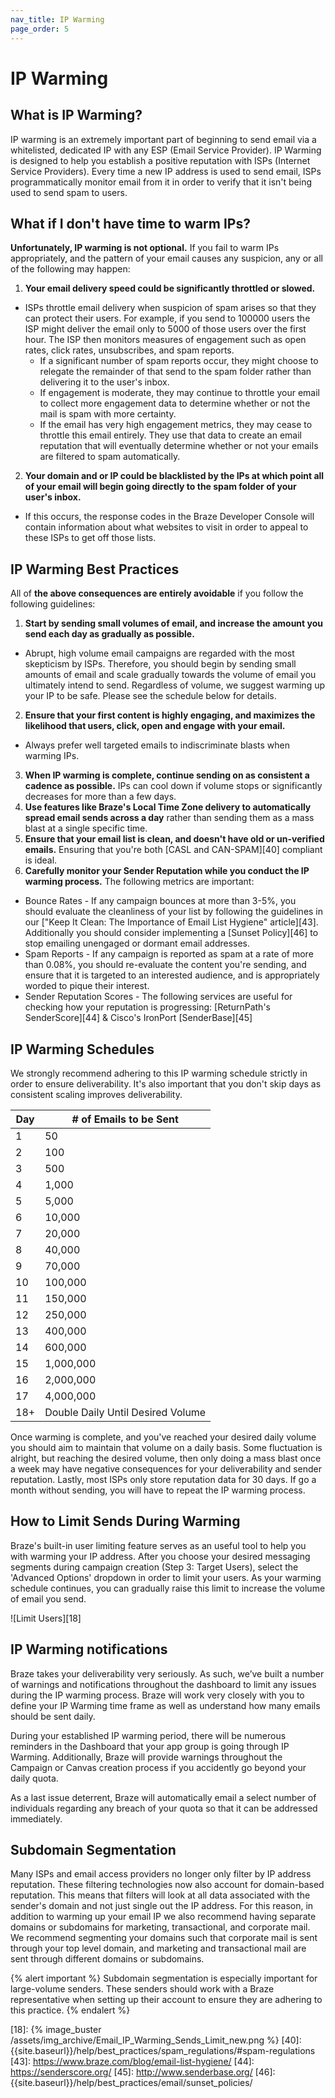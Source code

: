 ```yaml
---
nav_title: IP Warming
page_order: 5
---
```


# IP Warming

## What is IP Warming?

IP warming is an extremely important part of beginning to send email via a whitelisted, dedicated IP with any ESP (Email Service Provider). IP Warming is designed to help you establish a positive reputation with ISPs (Internet Service Providers). Every time a new IP address is used to send email, ISPs programmatically monitor email from it in order to verify that it isn't being used to send spam to users.

## What if I don't have time to warm IPs?

__Unfortunately, IP warming is not optional.__ If you fail to warm IPs appropriately, and the pattern of your email causes any suspicion, any or all of the following may happen:

1. __Your email delivery speed could be significantly throttled or slowed.__
  - ISPs throttle email delivery when suspicion of spam arises so that they can protect their users. For example, if you send to 100000 users the ISP might deliver the email only to 5000 of those users over the first hour. The ISP then monitors measures of engagement such as open rates, click rates, unsubscribes, and spam reports.
      - If a significant number of spam reports occur, they might choose to relegate the remainder of that send to the spam folder rather than delivering it to the user's inbox.
      - If engagement is moderate, they may continue to throttle your email to collect more engagement data to determine whether or not the mail is spam with more certainty.
      - If the email has very high engagement metrics, they may cease to throttle this email entirely. They use that data to create an email reputation that will eventually determine whether or not your emails are filtered to spam automatically.

2. __Your domain and or IP could be blacklisted by the IPs at which point all of your email will begin going directly to the spam folder of your user's inbox.__
  - If this occurs, the response codes in the Braze Developer Console will contain information about what websites to visit in order to appeal to these ISPs to get off those lists.

## IP Warming Best Practices

All of __the above consequences are entirely avoidable__ if you follow the following guidelines:

1. __Start by sending small volumes of email, and increase the amount you send each day as gradually as possible.__
  - Abrupt, high volume email campaigns are regarded with the most skepticism by ISPs. Therefore, you should begin by sending small amounts of email and scale gradually towards the volume of email you ultimately intend to send. Regardless of volume, we suggest warming up your IP to be safe. Please see the schedule below for details.
2. __Ensure that your first content is highly engaging, and maximizes the likelihood that users, click, open and engage with your email.__
  - Always prefer well targeted emails to indiscriminate blasts when warming IPs.
3. __When IP warming is complete, continue sending on as consistent a cadence as possible.__ IPs can cool down if volume stops or significantly decreases for more than a few days.
4. __Use features like Braze's Local Time Zone delivery to automatically spread email sends across a day__ rather than sending them as a mass blast at a single specific time.
5. __Ensure that your email list is clean, and doesn't have old or un-verified emails.__ Ensuring that you're both [CASL and CAN-SPAM][40] compliant is ideal.
6. __Carefully monitor your Sender Reputation while you conduct the IP warming process.__ The following metrics are important:
  - Bounce Rates - If any campaign bounces at more than 3-5%, you should evaluate the cleanliness of your list by following the guidelines in our ["Keep It Clean: The Importance of Email List Hygiene" article][43]. Additionally you should consider implementing a [Sunset Policy][46] to stop emailing unengaged or dormant email addresses.
  - Spam Reports - If any campaign is reported as spam at a rate of more than 0.08%, you should re-evaluate the content you're sending, and ensure that it is targeted to an interested audience, and is appropriately worded to pique their interest.
  - Sender Reputation Scores - The following services are useful for checking how your reputation is progressing: [ReturnPath's SenderScore][44] & Cisco's IronPort [SenderBase][45]

## IP Warming Schedules

We strongly recommend adhering to this IP warming schedule strictly in order to ensure deliverability. It's also important that you don't skip days as consistent scaling improves deliverability.

Day | # of Emails to be Sent
----|--------------------------|
1 | 50
2 | 100
3 | 500
4 | 1,000
5 | 5,000
6 | 10,000
7 | 20,000
8 | 40,000
9 | 70,000
10 | 100,000
11 | 150,000
12 | 250,000
13 | 400,000
14 | 600,000
15 | 1,000,000
16 | 2,000,000
17 | 4,000,000
18+ | Double Daily Until Desired Volume

Once warming is complete, and you've reached your desired daily volume you should aim to maintain that volume on a daily basis. Some fluctuation is alright, but reaching the desired volume, then only doing a mass blast once a week may have negative consequences for your deliverability and sender reputation. Lastly, most ISPs only store reputation data for 30 days. If go a month without sending, you will have to repeat the IP warming process.

## How to Limit Sends During Warming

Braze's built-in user limiting feature serves as an useful tool to help you with warming your IP address. After you choose your desired messaging segments during campaign creation (Step 3: Target Users), select the 'Advanced Options' dropdown in order to limit your users. As your warming schedule continues, you can gradually raise this limit to increase the volume of email you send.

![Limit Users][18]

## IP Warming notifications

Braze takes your deliverability very seriously. As such, we’ve built a number of warnings and notifications throughout the dashboard to limit any issues during the IP warming process.  Braze will work very closely with you to define your IP Warming time frame as well as understand how many emails should be sent daily.

During your established IP warming period, there will be numerous reminders in the Dashboard that your app group is going through IP Warming. Additionally, Braze will provide warnings throughout the Campaign or Canvas creation process if you accidently go beyond your daily quota.

As a last issue deterrent, Braze will automatically email a select number of individuals regarding any breach of your quota so that it can be addressed immediately.

## Subdomain Segmentation

Many ISPs and email access providers no longer only filter by IP address reputation. These filtering technologies now also account for domain-based reputation.  This means that filters will look at all data associated with the sender's domain and not just single out the IP address. For this reason, in addition to warming up your email IP we also recommend having separate domains or subdomains for marketing, transactional, and corporate mail. We recommend segmenting your domains such that corporate mail is sent through your top level domain, and marketing and transactional mail are sent through different domains or subdomains.

{% alert important %}
  Subdomain segmentation is especially important for large-volume senders. These senders should work with a Braze representative when setting up their account to ensure they are adhering to this practice.
{% endalert %}

[18]: {% image_buster /assets/img_archive/Email_IP_Warming_Sends_Limit_new.png %}
[40]: {{site.baseurl}}/help/best_practices/spam_regulations/#spam-regulations
[43]: https://www.braze.com/blog/email-list-hygiene/
[44]: https://senderscore.org/
[45]: http://www.senderbase.org/
[46]: {{site.baseurl}}/help/best_practices/email/sunset_policies/
